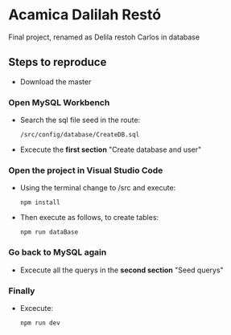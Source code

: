 # Acamica Dalilah Restó

Final project, renamed as Delila restoh Carlos in database

## Steps to reproduce

- Download the master

### Open MySQL Workbench    

- Search the sql file seed in the route:
    ```
    /src/config/database/CreateDB.sql
    ```

- Excecute the **first section** "Create database and user"
  

### Open the project in Visual Studio Code

- Using the terminal change to /src and execute:
    ```
    npm install
    ```

- Then execute as follows, to create tables:
    ```
    npm run dataBase
    ```

### Go back to MySQL again    

- Excecute all the querys in the **second section** "Seed querys"


### Finally  

- Excecute:
    ```
    npm run dev
    ```
  

